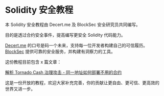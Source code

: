 # Solidity 安全教程

本 Solidity 安全教程由 Decert.me 及 BlockSec 安全研究员共同编写。

目的是透过合约安全事件，提高编写更安全 Solidity 代码能力。



[Decert.me](https://decert.me/)  的口号是码一个未来，支持每一位开发者构建自己的可信履历。
[BlockSec](https://blocksec.com/) 提供可靠的安全服务，并构建有洞察力的工具。



这份教程目前包含 x 篇文章：


[解析 Tornado Cash 治理攻击 - 同一地址如何部署不用的合约](./docs/tornado_dao.md)


这是一份开放的教程，欢迎大家补充完善，你的贡献让更自由、更可信、更高效的世界又进一步。

